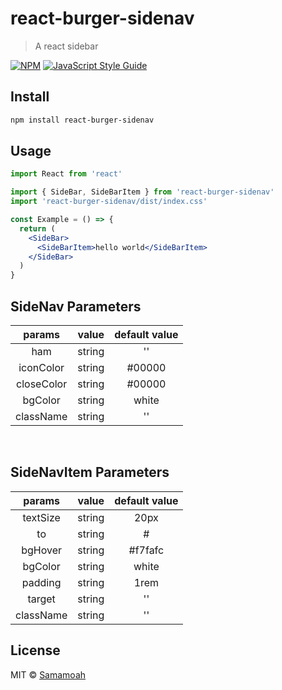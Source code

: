 # react-burger-sidenav

> A react sidebar

[![NPM](https://img.shields.io/npm/v/library.svg)](https://www.npmjs.com/package/library) [![JavaScript Style Guide](https://img.shields.io/badge/code_style-standard-brightgreen.svg)](https://standardjs.com)

## Install

```bash
npm install react-burger-sidenav
```

## Usage

```jsx
import React from 'react'

import { SideBar, SideBarItem } from 'react-burger-sidenav'
import 'react-burger-sidenav/dist/index.css'

const Example = () => {
  return (
    <SideBar>
      <SideBarItem>hello world</SideBarItem>
    </SideBar>
  )
}
```

## SideNav Parameters

|   params   | value  | default value |
| :--------: | :----: | :-----------: |
|    ham     | string |      ''       |
| iconColor  | string |    #00000     |
| closeColor | string |    #00000     |
|  bgColor   | string |     white     |
| className  | string |      ''       |

&nbsp;

## SideNavItem Parameters

|  params   | value  | default value |
| :-------: | :----: | :-----------: |
| textSize  | string |     20px      |
|    to     | string |       #       |
|  bgHover  | string |    #f7fafc    |
|  bgColor  | string |     white     |
|  padding  | string |     1rem      |
|  target   | string |      ''       |
| className | string |      ''       |

## License

MIT © [Samamoah](https://github.com/Samamoah)
